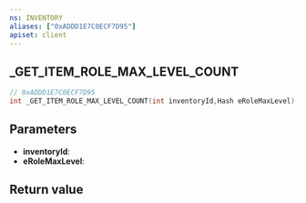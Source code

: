 ```yaml
---
ns: INVENTORY
aliases: ["0xADDD1E7C0ECF7D95"]
apiset: client
---
```

## _GET_ITEM_ROLE_MAX_LEVEL_COUNT

```c
// 0xADDD1E7C0ECF7D95
int _GET_ITEM_ROLE_MAX_LEVEL_COUNT(int inventoryId,Hash eRoleMaxLevel);
```


## Parameters
* **inventoryId**:
* **eRoleMaxLevel**:

## Return value
